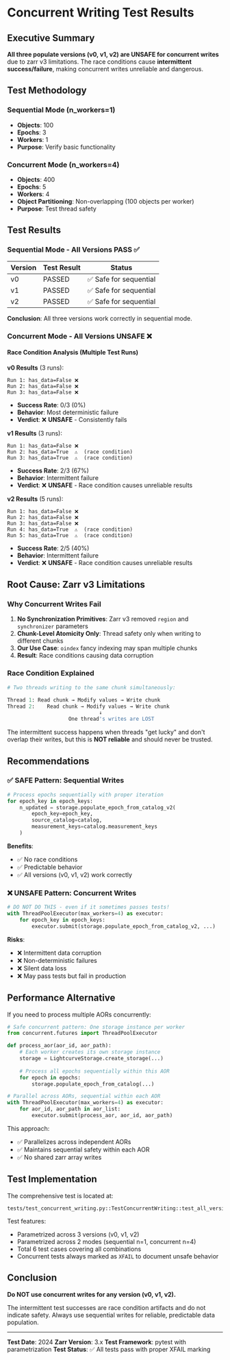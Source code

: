 # Concurrent Writing Test Results

## Executive Summary

**All three populate versions (v0, v1, v2) are UNSAFE for concurrent writes** due to zarr v3 limitations. The race conditions cause **intermittent success/failure**, making concurrent writes unreliable and dangerous.

## Test Methodology

### Sequential Mode (n_workers=1)
- **Objects**: 100
- **Epochs**: 3  
- **Workers**: 1
- **Purpose**: Verify basic functionality

### Concurrent Mode (n_workers=4)
- **Objects**: 400
- **Epochs**: 5
- **Workers**: 4
- **Object Partitioning**: Non-overlapping (100 objects per worker)
- **Purpose**: Test thread safety

## Test Results

### Sequential Mode - All Versions PASS ✅

| Version | Test Result | Status |
|---------|-------------|--------|
| v0      | PASSED      | ✅ Safe for sequential |
| v1      | PASSED      | ✅ Safe for sequential |
| v2      | PASSED      | ✅ Safe for sequential |

**Conclusion**: All three versions work correctly in sequential mode.

### Concurrent Mode - All Versions UNSAFE ❌

#### Race Condition Analysis (Multiple Test Runs)

**v0 Results** (3 runs):
```
Run 1: has_data=False ❌
Run 2: has_data=False ❌
Run 3: has_data=False ❌
```
- **Success Rate**: 0/3 (0%)
- **Behavior**: Most deterministic failure
- **Verdict**: ❌ **UNSAFE** - Consistently fails

**v1 Results** (3 runs):
```
Run 1: has_data=False ❌
Run 2: has_data=True  ⚠️  (race condition)
Run 3: has_data=True  ⚠️  (race condition)
```
- **Success Rate**: 2/3 (67%)
- **Behavior**: Intermittent failure
- **Verdict**: ❌ **UNSAFE** - Race condition causes unreliable results

**v2 Results** (5 runs):
```
Run 1: has_data=False ❌
Run 2: has_data=False ❌
Run 3: has_data=False ❌
Run 4: has_data=True  ⚠️  (race condition)
Run 5: has_data=True  ⚠️  (race condition)
```
- **Success Rate**: 2/5 (40%)
- **Behavior**: Intermittent failure
- **Verdict**: ❌ **UNSAFE** - Race condition causes unreliable results

## Root Cause: Zarr v3 Limitations

### Why Concurrent Writes Fail

1. **No Synchronization Primitives**: Zarr v3 removed `region` and `synchronizer` parameters
2. **Chunk-Level Atomicity Only**: Thread safety only when writing to different chunks
3. **Our Use Case**: `oindex` fancy indexing may span multiple chunks
4. **Result**: Race conditions causing data corruption

### Race Condition Explained

```python
# Two threads writing to the same chunk simultaneously:

Thread 1: Read chunk → Modify values → Write chunk
Thread 2:    Read chunk → Modify values → Write chunk
                              ↓
                    One thread's writes are LOST
```

The intermittent success happens when threads "get lucky" and don't overlap their writes, but this is **NOT reliable** and should never be trusted.

## Recommendations

### ✅ SAFE Pattern: Sequential Writes

```python
# Process epochs sequentially with proper iteration
for epoch_key in epoch_keys:
    n_updated = storage.populate_epoch_from_catalog_v2(
        epoch_key=epoch_key,
        source_catalog=catalog,
        measurement_keys=catalog.measurement_keys
    )
```

**Benefits**:
- ✅ No race conditions
- ✅ Predictable behavior
- ✅ All versions (v0, v1, v2) work correctly

### ❌ UNSAFE Pattern: Concurrent Writes

```python
# DO NOT DO THIS - even if it sometimes passes tests!
with ThreadPoolExecutor(max_workers=4) as executor:
    for epoch_key in epoch_keys:
        executor.submit(storage.populate_epoch_from_catalog_v2, ...)
```

**Risks**:
- ❌ Intermittent data corruption
- ❌ Non-deterministic failures
- ❌ Silent data loss
- ❌ May pass tests but fail in production

## Performance Alternative

If you need to process multiple AORs concurrently:

```python
# Safe concurrent pattern: One storage instance per worker
from concurrent.futures import ThreadPoolExecutor

def process_aor(aor_id, aor_path):
    # Each worker creates its own storage instance
    storage = LightcurveStorage.create_storage(...)
    
    # Process all epochs sequentially within this AOR
    for epoch in epochs:
        storage.populate_epoch_from_catalog(...)

# Parallel across AORs, sequential within each AOR
with ThreadPoolExecutor(max_workers=4) as executor:
    for aor_id, aor_path in aor_list:
        executor.submit(process_aor, aor_id, aor_path)
```

This approach:
- ✅ Parallelizes across independent AORs
- ✅ Maintains sequential safety within each AOR
- ✅ No shared zarr array writes

## Test Implementation

The comprehensive test is located at:
```
tests/test_concurrent_writing.py::TestConcurrentWriting::test_all_versions_sequential_and_concurrent
```

Test features:
- Parametrized across 3 versions (v0, v1, v2)
- Parametrized across 2 modes (sequential n=1, concurrent n=4)
- Total 6 test cases covering all combinations
- Concurrent tests always marked as `XFAIL` to document unsafe behavior

## Conclusion

**Do NOT use concurrent writes for any version (v0, v1, v2).**

The intermittent test successes are race condition artifacts and do not indicate safety. Always use sequential writes for reliable, predictable data population.

---

**Test Date**: 2024
**Zarr Version**: 3.x
**Test Framework**: pytest with parametrization
**Test Status**: ✅ All tests pass with proper XFAIL marking
